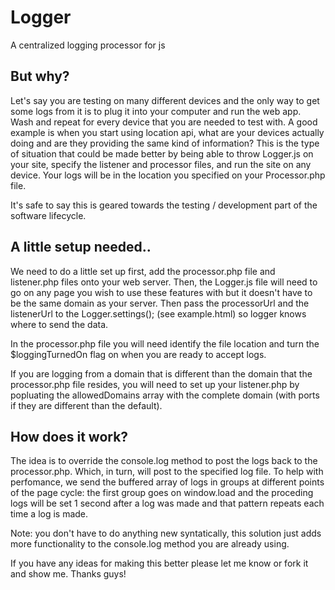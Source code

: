 Logger
======

A centralized logging processor for js

But why?
--------

Let's say you are testing on many different devices and the only way to get some logs from it is to plug it into your computer and run the web app. Wash and repeat for every device that you are needed to test with. A good example is when you start using location api, what are your devices actually doing and are they providing the same kind of information? This is the type of situation that could be made better by being able to throw Logger.js on your site, specify the listener and processor files, and run the site on any device. Your logs will be in the location you specified on your Processor.php file.

It's safe to say this is geared towards the testing / development part of the software lifecycle.


A little setup needed..
--------

We need to do a little set up first, add the processor.php file and listener.php files onto your web server. Then, the Logger.js file will need to go on any page you wish to use these features with but it doesn't have to be the same domain as your server. Then pass the processorUrl and the listenerUrl to the Logger.settings(); (see example.html) so logger knows where to send the data.

In the processor.php file you will need identify the file location and turn the $loggingTurnedOn flag on when you are ready to accept logs. 

If you are logging from a domain that is different than the domain that the processor.php file resides, you will need to set up your listener.php by popluating the allowedDomains array with the complete domain (with ports if they are different than the default).


How does it work?
--------

The idea is to override the console.log method to post the logs back to the processor.php. Which, in turn, will post to the specified log file. To help with perfomance, we send the buffered array of logs in groups at different points of the page cycle: the first group goes on window.load and the proceding logs will be set 1 second after a log was made and that pattern repeats each time a log is made.

Note: you don't have to do anything new syntatically, this solution just adds more functionality to the console.log method you are already using.

If you have any ideas for making this better please let me know or fork it and show me. Thanks guys!
